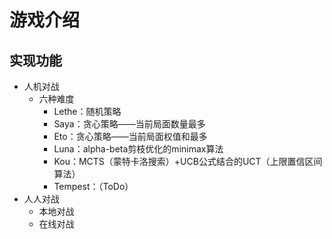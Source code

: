 # 游戏介绍

## 实现功能

- 人机对战
  - 六种难度
    - Lethe：随机策略
    - Saya：贪心策略——当前局面数量最多
    - Eto：贪心策略——当前局面权值和最多
    - Luna：alpha-beta剪枝优化的minimax算法
    - Kou：MCTS（蒙特卡洛搜索）+UCB公式结合的UCT（上限置信区间算法）
    - Tempest：（ToDo）
- 人人对战
  - 本地对战
  - 在线对战